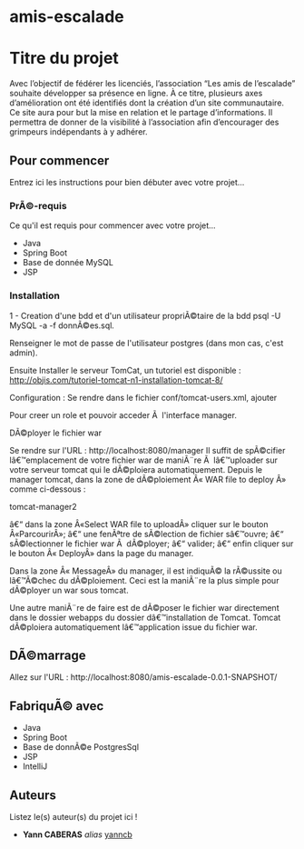 # amis-escalade
# Titre du projet

Avec l’objectif de fédérer les licenciés, l’association “Les amis de l’escalade” souhaite développer sa présence en ligne. À ce titre, plusieurs axes d’amélioration ont été identifiés dont la création d’un site communautaire. Ce site aura pour but la mise en relation et le partage d’informations. Il permettra de donner de la visibilité à l’association afin d’encourager des grimpeurs indépendants à y adhérer. 


## Pour commencer

Entrez ici les instructions pour bien débuter avec votre projet...

### PrÃ©-requis

Ce qu'il est requis pour commencer avec votre projet...

- Java
- Spring Boot
- Base de donnée MySQL
- JSP

### Installation

1 - Creation d'une bdd et d'un utilisateur propriÃ©taire de la bdd psql -U MySQL -a -f donnÃ©es.sql.

Renseigner le mot de passe de l'utilisateur postgres (dans mon cas, c'est admin).

Ensuite Installer le serveur TomCat, un tutoriel est disponible : http://objis.com/tutoriel-tomcat-n1-installation-tomcat-8/

Configuration : Se rendre dans le fichier conf/tomcat-users.xml, ajouter 

  <role rolename="manager-gui"/>
  <role rolename="admin"/>
  <user username="admin" password="admin" roles="manager-gui,admin"/>
  Pour creer un role et pouvoir acceder Ã  l'interface manager.
  
DÃ©ployer le fichier war

Se rendre sur l'URL : http://localhost:8080/manager
Il suffit de spÃ©cifier lâ€™emplacement de votre fichier war de maniÃ¨re Ã  lâ€™uploader sur votre serveur tomcat qui le dÃ©ploiera automatiquement. Depuis le manager tomcat, dans la zone de dÃ©ploiement Â« WAR file to deploy Â» comme ci-dessous :

tomcat-manager2

â€“ dans la zone Â«Select WAR file to uploadÂ» cliquer sur le bouton Â«ParcourirÂ»;
â€“ une fenÃªtre de sÃ©lection de fichier sâ€™ouvre;
â€“ sÃ©lectionner le fichier war Ã  dÃ©ployer;
â€“ valider;
â€“ enfin cliquer sur le bouton Â« DeployÂ» dans la page du manager.

Dans la zone Â« MessageÂ» du manager, il est indiquÃ© la rÃ©ussite ou lâ€™Ã©chec du dÃ©ploiement. Ceci est la maniÃ¨re la plus simple pour dÃ©ployer un war sous tomcat.

Une autre maniÃ¨re de faire est de dÃ©poser le fichier war directement dans le dossier webapps du dossier dâ€™installation de Tomcat. Tomcat dÃ©ploiera automatiquement lâ€™application issue du fichier war.

## DÃ©marrage

Allez sur l'URL : http://localhost:8080/amis-escalade-0.0.1-SNAPSHOT/

## FabriquÃ© avec

- Java
- Spring Boot
- Base de donnÃ©e PostgresSql
- JSP
- IntelliJ

## Auteurs

Listez le(s) auteur(s) du projet ici !
* **Yann CABERAS** _alias_ [yanncb](https://github.com/yanncb)
